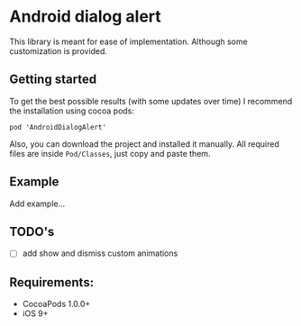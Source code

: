 Android dialog alert
============

This library is meant for ease of implementation. Although some customization is provided. 

## Getting started

To get the best possible results (with some updates over time) I recommend the installation using cocoa pods:

`pod 'AndroidDialogAlert'`

Also, you can download the project and installed it manually.
All required files are inside `Pod/Classes`, just copy and paste them.

## Example

Add example...

## TODO's

- [ ] add show and dismiss custom animations

## Requirements:

- CocoaPods 1.0.0+
- iOS 9+
